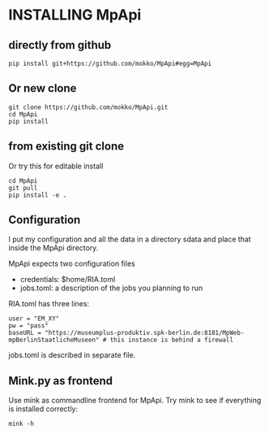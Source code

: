 # INSTALLING MpApi
## directly from github
```
pip install git+https://github.com/mokko/MpApi#egg=MpApi
```

## Or new clone
```
git clone https://github.com/mokko/MpApi.git
cd MpApi
pip install 
```

## from existing git clone
Or try this for editable install 
```
cd MpApi
git pull
pip install -e .
```

## Configuration
I put my configuration and all the data in a directory sdata and 
place that inside the MpApi directory.

MpApi expects two configuration files 
- credentials: $home/RIA.toml
- jobs.toml: a description of the jobs you planning to run 

RIA.toml has three lines:
```
user = "EM_XY"
pw = "pass"
baseURL = "https://museumplus-produktiv.spk-berlin.de:8181/MpWeb-mpBerlinStaatlicheMuseen" # this instance is behind a firewall
```

jobs.toml is described in separate file.

## Mink.py as frontend
Use mink as commandline frontend for MpApi. 
Try mink to see if everything is installed correctly:

```
mink -h 
```